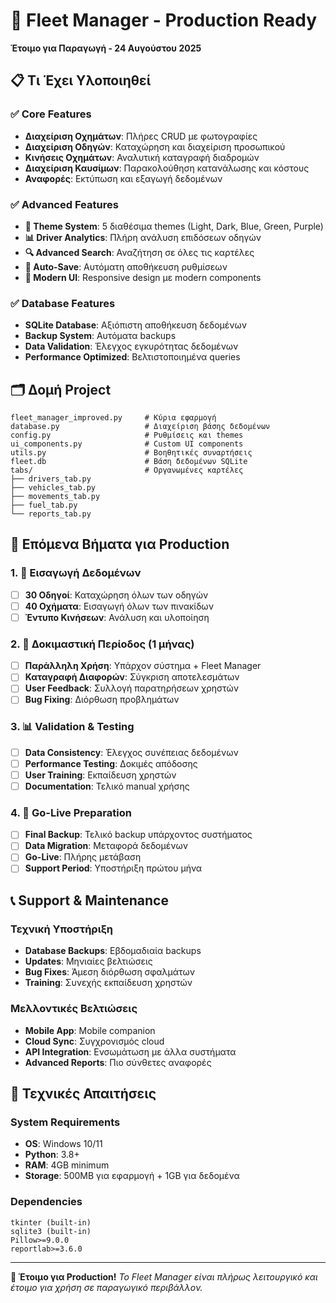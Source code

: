 # 🚗 Fleet Manager - Production Ready
**Έτοιμο για Παραγωγή - 24 Αυγούστου 2025**

## 📋 Τι Έχει Υλοποιηθεί

### ✅ Core Features
- **Διαχείριση Οχημάτων**: Πλήρες CRUD με φωτογραφίες
- **Διαχείριση Οδηγών**: Καταχώρηση και διαχείριση προσωπικού
- **Κινήσεις Οχημάτων**: Αναλυτική καταγραφή διαδρομών
- **Διαχείριση Καυσίμων**: Παρακολούθηση κατανάλωσης και κόστους
- **Αναφορές**: Εκτύπωση και εξαγωγή δεδομένων

### ✅ Advanced Features
- **🎨 Theme System**: 5 διαθέσιμα themes (Light, Dark, Blue, Green, Purple)
- **📊 Driver Analytics**: Πλήρη ανάλυση επιδόσεων οδηγών
- **🔍 Advanced Search**: Αναζήτηση σε όλες τις καρτέλες
- **💾 Auto-Save**: Αυτόματη αποθήκευση ρυθμίσεων
- **📱 Modern UI**: Responsive design με modern components

### ✅ Database Features
- **SQLite Database**: Αξιόπιστη αποθήκευση δεδομένων
- **Backup System**: Αυτόματα backups
- **Data Validation**: Έλεγχος εγκυρότητας δεδομένων
- **Performance Optimized**: Βελτιστοποιημένα queries

## 🗂️ Δομή Project

```
fleet_manager_improved.py     # Κύρια εφαρμογή
database.py                   # Διαχείριση βάσης δεδομένων
config.py                     # Ρυθμίσεις και themes
ui_components.py              # Custom UI components
utils.py                      # Βοηθητικές συναρτήσεις
fleet.db                      # Βάση δεδομένων SQLite
tabs/                         # Οργανωμένες καρτέλες
├── drivers_tab.py
├── vehicles_tab.py
├── movements_tab.py
├── fuel_tab.py
└── reports_tab.py
```

## 🚀 Επόμενα Βήματα για Production

### 1. 📝 Εισαγωγή Δεδομένων
- [ ] **30 Οδηγοί**: Καταχώρηση όλων των οδηγών
- [ ] **40 Οχήματα**: Εισαγωγή όλων των πινακίδων
- [ ] **Έντυπο Κινήσεων**: Ανάλυση και υλοποίηση

### 2. 🧪 Δοκιμαστική Περίοδος (1 μήνας)
- [ ] **Παράλληλη Χρήση**: Υπάρχον σύστημα + Fleet Manager
- [ ] **Καταγραφή Διαφορών**: Σύγκριση αποτελεσμάτων
- [ ] **User Feedback**: Συλλογή παρατηρήσεων χρηστών
- [ ] **Bug Fixing**: Διόρθωση προβλημάτων

### 3. 📊 Validation & Testing
- [ ] **Data Consistency**: Έλεγχος συνέπειας δεδομένων
- [ ] **Performance Testing**: Δοκιμές απόδοσης
- [ ] **User Training**: Εκπαίδευση χρηστών
- [ ] **Documentation**: Τελικό manual χρήσης

### 4. 🎯 Go-Live Preparation
- [ ] **Final Backup**: Τελικό backup υπάρχοντος συστήματος
- [ ] **Data Migration**: Μεταφορά δεδομένων
- [ ] **Go-Live**: Πλήρης μετάβαση
- [ ] **Support Period**: Υποστήριξη πρώτου μήνα

## 📞 Support & Maintenance

### Τεχνική Υποστήριξη
- **Database Backups**: Εβδομαδιαία backups
- **Updates**: Μηνιαίες βελτιώσεις
- **Bug Fixes**: Άμεση διόρθωση σφαλμάτων
- **Training**: Συνεχής εκπαίδευση χρηστών

### Μελλοντικές Βελτιώσεις
- **Mobile App**: Mobile companion
- **Cloud Sync**: Συγχρονισμός cloud
- **API Integration**: Ενσωμάτωση με άλλα συστήματα
- **Advanced Reports**: Πιο σύνθετες αναφορές

## 🔧 Τεχνικές Απαιτήσεις

### System Requirements
- **OS**: Windows 10/11
- **Python**: 3.8+
- **RAM**: 4GB minimum
- **Storage**: 500MB για εφαρμογή + 1GB για δεδομένα

### Dependencies
```
tkinter (built-in)
sqlite3 (built-in)
Pillow>=9.0.0
reportlab>=3.6.0
```

---

**🎉 Έτοιμο για Production!**
*Το Fleet Manager είναι πλήρως λειτουργικό και έτοιμο για χρήση σε παραγωγικό περιβάλλον.*
